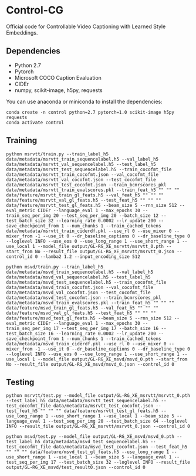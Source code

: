 # Control-CG
Official code for Controllable Video Captioning with Learned Style Embeddings.
## Dependencies
- Python 2.7
- Pytorch
- Microsoft COCO Caption Evaluation
- CIDEr
- numpy, scikit-image, h5py, requests

You can use anaconda or miniconda to install the dependencies:

```
conda create -n control python=2.7 pytorch=1.0 scikit-image h5py requests
conda activate control
```
## Training
`python msrvtt/train.py --train_label_h5
data/metadata/msrvtt_train_sequencelabel.h5
--val_label_h5
data/metadata/msrvtt_val_sequencelabel.h5
--test_label_h5
data/metadata/msrvtt_test_sequencelabel.h5
--train_cocofmt_file
data/metadata/msrvtt_train_cocofmt.json
--val_cocofmt_file
data/metadata/msrvtt_val_cocofmt.json
--test_cocofmt_file
data/metadata/msrvtt_test_cocofmt.json
--train_bcmrscores_pkl
data/metadata/msrvtt_train_evalscores.pkl
--train_feat_h5
""
""
""
data/feature/msrvtt_train_gl_feats.h5
--val_feat_h5
""
""
""
data/feature/msrvtt_val_gl_feats.h5
--test_feat_h5
""
""
""
data/feature/msrvtt_test_gl_feats.h5
--beam_size
5
--rnn_size
512
--eval_metric
CIDEr
--language_eval
1
--max_epochs
30
--train_seq_per_img
20
--test_seq_per_img
20
--batch_size
12
--test_batch_size
32
--learning_rate
0.0002
--lr_update
200
--save_checkpoint_from
1
--num_chunks
1
--train_cached_tokens
data/metadata/msrvtt_train_ciderdf.pkl
--use_rl
0
--use_mixer
0
--mixer_from
-1
--use_it
0
--dr_baseline_captions
0
--dr_baseline_type
0
--loglevel
INFO
--use_eos
0
--use_long_range
1
--use_short_range
1
--use_local
1
--model_file
output/GL-RG_XE_msrvtt/msrvtt_0.pth
--start_from
No
--result_file
output/GL-RG_XE_msrvtt/msrvtt_0.json
--control_id
0
--lamba2
1.2
--input_encoding_size
512`

`python msvd/train.py --train_label_h5
data/metadata/msvd_train_sequencelabel.h5
--val_label_h5
data/metadata/msvd_val_sequencelabel.h5
--test_label_h5
data/metadata/msvd_test_sequencelabel.h5
--train_cocofmt_file
data/metadata/msvd_train_cocofmt.json
--val_cocofmt_file
data/metadata/msvd_val_cocofmt.json
--test_cocofmt_file
data/metadata/msvd_test_cocofmt.json
--train_bcmrscores_pkl
data/metadata/msvd_train_evalscores.pkl
--train_feat_h5
""
""
""
data/feature/msvd_train_gl_feats.h5
--val_feat_h5
""
""
""
data/feature/msvd_val_gl_feats.h5
--test_feat_h5
""
""
""
data/feature/msvd_test_gl_feats.h5
--beam_size
5
--rnn_size
512
--eval_metric
CIDEr
--language_eval
1
--max_epochs
30
--train_seq_per_img
17
--test_seq_per_img
17
--batch_size
16
--test_batch_size
16
--learning_rate
0.0002
--lr_update
200
--save_checkpoint_from
1
--num_chunks
1
--train_cached_tokens
data/metadata/msvd_train_ciderdf.pkl
--use_rl
0
--use_mixer
0
--mixer_from
-1
--use_it
0
--dr_baseline_captions
0
--dr_baseline_type
0
--loglevel
INFO
--use_eos
0
--use_long_range
1
--use_short_range
1
--use_local
1
--model_file
output/GL-RG_XE_msvd/msvd_0.pth
--start_from
No
--result_file
output/GL-RG_XE_msvd/msvd_0.json
--control_id
0`

## Testing
`python msrvtt/test.py --model_file
output/GL-RG_XE_msrvtt/msrvtt_0.pth
--test_label_h5
data/metadata/msrvtt_test_sequencelabel.h5
--test_cocofmt_file
data/metadata/msrvtt_test_cocofmt.json
--test_feat_h5
""
""
""
data/feature/msrvtt_test_gl_feats.h5
--use_long_range
1
--use_short_range
1
--use_local
1
--beam_size
5
--language_eval
1
--test_seq_per_img
20
--test_batch_size
64
--loglevel
INFO
--result_file
output/GL-RG_XE_msrvtt/msrvtt_0.json
--control_id
0`

`python msvd/test.py --model_file
output/GL-RG_XE_msvd/msvd_0.pth
--test_label_h5
data/metadata/msvd_test_sequencelabel.h5
--test_cocofmt_file
data/metadata/msvd_test_cocofmt.json
--test_feat_h5
""
""
""
data/feature/msvd_test_gl_feats.h5
--use_long_range
1
--use_short_range
1
--use_local
1
--beam_size
5
--language_eval
1
--test_seq_per_img
17
--test_batch_size
32
--loglevel
INFO
--result_file
output/GL-RG_XE_msvd/test_result0.json
--control_id
0`
